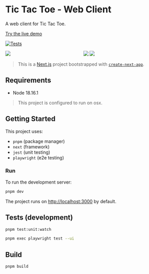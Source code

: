 # Tic Tac Toe - Web Client

A web client for Tic Tac Toe.

[Try the live demo](https://tic-tac-toe-web.onrender.com)

[![Tests](https://github.com/srslafazan/tic-tac-toe-web/actions/workflows/tests.yml/badge.svg)](https://github.com/srslafazan/tic-tac-toe-web/actions/workflows/tests.yml)

<p align="center">
  <img src="https://github.com/srslafazan/tic-tac-toe-web/assets/11346004/7b7d635e-13da-43e1-aa94-16084eefbe79" align="left">
  <img src="https://github.com/srslafazan/tic-tac-toe-web/assets/11346004/e041eb29-d824-4741-8aca-b552aae6d4bb">
  <img src="https://github.com/srslafazan/tic-tac-toe-web/assets/11346004/6088e84d-6e39-4dbe-8ef3-136b5fc79d14">
</p>

> This is a [Next.js](https://nextjs.org/) project bootstrapped with [`create-next-app`](https://github.com/vercel/next.js/tree/canary/packages/create-next-app).

## Requirements

- Node 18.16.1

> This project is configured to run on osx.

## Getting Started

This project uses:

-  `pnpm` (package manager)
-  `next` (framework)
-  `jest` (unit testing)
-  `playwright` (e2e testing)

### Run

To run the development server:

```bash
pnpm dev
```

The project runs on [http://localhost:3000](http://localhost:3000) by default.


## Tests (development)

```bash
pnpm test:unit:watch
```

```bash
pnpm exec playwright test --ui
```

## Build

```bash
pnpm build
```
